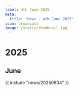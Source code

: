 ```yaml
---
label: 4th June 2025
meta:
  title: "News - 4th June 2025"
icon: broadcast
image: /static/thumbnail.jpg
---
```


# 2025
## June

{{ include "news/20250604" }}